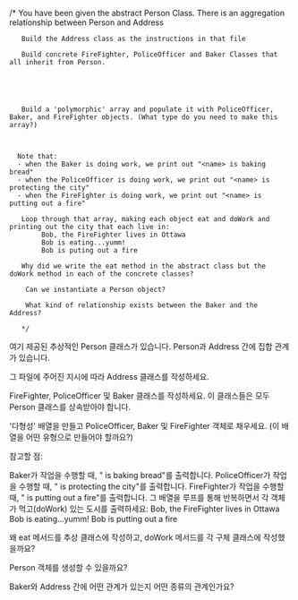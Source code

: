    /*
        You have been given the abstract Person Class. There is an aggregation relationship between Person and Address
      


       Build the Address class as the instructions in that file
      
       Build concrete FireFighter, PoliceOfficer and Baker Classes that all inherit from Person.
       




       Build a 'polymorphic' array and populate it with PoliceOfficer, Baker, and FireFighter objects. (What type do you need to make this array?)
       


      Note that:
      - when the Baker is doing work, we print out "<name> is baking bread"
      - when the PoliceOfficer is doing work, we print out "<name> is protecting the city"
      - when the FireFighter is doing work, we print out "<name> is putting out a fire"
      
       Loop through that array, making each object eat and doWork and printing out the city that each live in:
            Bob, the FireFighter lives in Ottawa
            Bob is eating...yumm!
            Bob is puting out a fire
       
       Why did we write the eat method in the abstract class but the doWork method in each of the concrete classes?
      
        Can we instantiate a Person object?
        
        What kind of relationship exists between the Baker and the Address?
       
       */

여기 제공된 추상적인 Person 클래스가 있습니다. Person과 Address 간에 집합 관계가 있습니다.

그 파일에 주어진 지시에 따라 Address 클래스를 작성하세요.

FireFighter, PoliceOfficer 및 Baker 클래스를 작성하세요. 이 클래스들은 모두 Person 클래스를 상속받아야 합니다.

'다형성' 배열을 만들고 PoliceOfficer, Baker 및 FireFighter 객체로 채우세요. (이 배열을 어떤 유형으로 만들어야 할까요?)

참고할 점:

Baker가 작업을 수행할 때, "<name> is baking bread"를 출력합니다.
PoliceOfficer가 작업을 수행할 때, "<name> is protecting the city"를 출력합니다.
FireFighter가 작업을 수행할 때, "<name> is putting out a fire"를 출력합니다.
그 배열을 루프를 통해 반복하면서 각 객체가 먹고(doWork) 있는 도시를 출력하세요:
Bob, the FireFighter lives in Ottawa
Bob is eating...yumm!
Bob is putting out a fire

왜 eat 메서드를 추상 클래스에 작성하고, doWork 메서드를 각 구체 클래스에 작성했을까요?

Person 객체를 생성할 수 있을까요?

Baker와 Address 간에 어떤 관계가 있는지 어떤 종류의 관계인가요?

